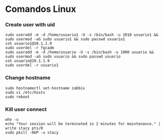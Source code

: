 # Comandos Linux
### Create user with uid
	sudo useradd -m -d /home/usuario1 -U -s /bin/bash -u 1010 usuario1 && sudo usermod -aG sudo usuario1 && sudo passwd usuario1
	ssh usuario1@10.1.1.9
	sudo userdel -r fgcadm
	sudo useradd -m -d /home/usuario -U -s /bin/bash -u 1000 usuario && sudo usermod -aG sudo usuario && sudo passwd usuario
	ssh usuario@10.1.1.9
	sudo userdel -r usuario1

### Change hostname
	sudo hostnamectl set-hostname zabbix
	sudo vi /etc/hosts
	sudo reboot

### Kill user connect
	who -u
	echo "Your session will be terminated in 2 minutes for maintenance." | write stacy pts/0 
	sudo pkill -HUP -u stacy
